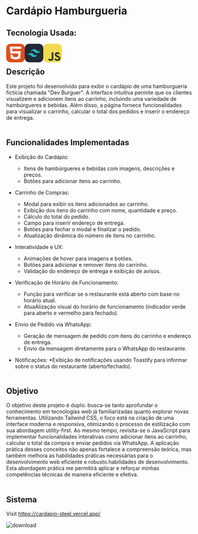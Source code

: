 # Cardápio Hamburgueria 
## Tecnologia Usada: 
<img align="left"  height="50" width="50" title="JAVA" src="https://github.com/tandpfun/skill-icons/blob/main/icons/HTML.svg">
<img align="left"  height="50" width="50" title="JAVA" src="https://github.com/tandpfun/skill-icons/blob/main/icons/TailwindCSS-Dark.svg">
<img align="left"  height="50" width="50" title="JAVA" src="https://github.com/tandpfun/skill-icons/blob/main/icons/JavaScript.svg">
<br><br>

## Descrição
Este projeto foi desenvolvido para exibir o cardápio de uma hamburgueria fictícia chamada "Dev Burguer". A interface intuitiva permite que os clientes visualizem e adicionem itens ao carrinho, incluindo uma variedade de hambúrgueres e bebidas. Além disso, a página fornece funcionalidades para visualizar o carrinho, calcular o total dos pedidos e inserir o endereço de entrega.
<br><br>

## Funcionalidades Implementadas
- Exibição do Cardápio:
    * Itens de hambúrgueres e bebidas com imagens, descrições e preços.
    * Botões para adicionar itens ao carrinho.
- Carrinho de Compras:
  * Modal para exibir os itens adicionados ao carrinho.
  * Exibição dos itens do carrinho com nome, quantidade e preço.
  * Cálculo do total do pedido.
  * Campo para inserir endereço de entrega.
  * Botões para fechar o modal e finalizar o pedido.
  * Atualização dinâmica do número de itens no carrinho.
- Interatividade e UX:
  * Animações de hover para imagens e botões.
  * Botões para adicionar e remover itens do carrinho.
  * Validação do endereço de entrega e exibição de avisos.
- Verificação de Horário de Funcionamento:
  * Função para verificar se o restaurante está aberto com base no horário atual.
  * AtuaAlização visual do horário de funcionamento (indicador verde para aberto e vermelho para fechado).
- Envio de Pedido via WhatsApp:

  * Geração de mensagem de pedido com itens do carrinho e endereço de entrega.
  * Envio da mensagem diretamente para o WhatsApp do restaurante.
- Notificações:
  *Exibição de notificações usando Toastify para informar sobre o status do restaurante (aberto/fechado).
<br><br>
## Objetivo
O objetivo deste projeto é duplo: busca-se tanto aprofundar o conhecimento em tecnologias web já familiarizadas quanto explorar novas ferramentas. Utilizando Tailwind CSS, o foco está na criação de uma interface moderna e responsiva, otimizando o processo de estilização com sua abordagem utility-first. Ao mesmo tempo, revisita-se o JavaScript para implementar funcionalidades interativas como adicionar itens ao carrinho, calcular o total da compra e enviar pedidos via WhatsApp. A aplicação prática desses conceitos não apenas fortalece a compreensão teórica, mas também melhora as habilidades práticas necessárias para o desenvolvimento web eficiente e robusto.habilidades de desenvolvimento. Esta abordagem prática me permitirá aplicar e reforçar minhas competências técnicas de maneira eficiente e efetiva.
<br><br> 

## Sistema  
Visit https://cardapio-steel.vercel.app/


![download](https://github.com/keillaarr/cardapio/assets/47616927/1d73b14c-ba77-43f0-8369-e04e6294ae60)


